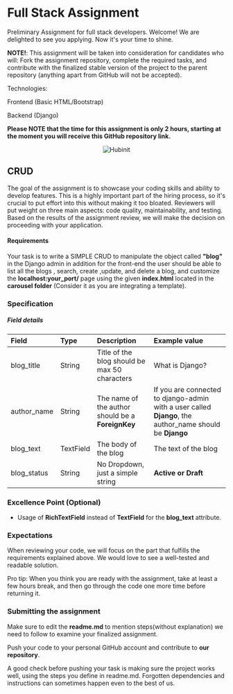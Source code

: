 # Full Stack Assignment

Preliminary Assignment for full stack developers. Welcome! We are delighted to see you applying. Now it's your time to shine.

**NOTE!**: This assignment will be taken into consideration for candidates who will:
Fork the assignment repository, complete the required tasks, and contribute with the finalized stable version of the project to the parent repository (anything apart from GitHub will not be accepted).

Technologies:

Frontend (Basic HTML/Bootstrap)

Backend (Django)

**Please NOTE that the time for this assignment is only 2 hours, starting at the moment you will receive this GitHub repository link.**
<p align="center" border="none">
  <img alt="Hubinit" src="./hubinit.png" align="center">
</p>

## CRUD

The goal of the assignment is to showcase your coding skills and ability to develop features. This is a highly important part of the hiring process, so it's crucial to put effort into this without making it too bloated. Reviewers will put weight on three main aspects: code quality, maintainability, and testing. Based on the results of the assignment review, we will make the decision on proceeding with your application.

#### Requirements

Your task is to write a SIMPLE CRUD to manipulate the object called **"blog"** in the Django admin in addition for the front-end the user should be able to list all the blogs , search,  create ,update, and delete a blog, and customize the __localhost:your_port/__ page using the given **index.html** located in the **carousel folder** (Consider it as you are integrating a template).

### Specification


##### Field details

| Field         | Type     | Description                                       | Example value                         |
|:---           |:---      |:---                                               |:---                                   |
| blog_title    | String   | Title of the blog should be max 50 characters     | What is Django?                       |
| author_name   | String   | The name of the author should be a __ForeignKey__ | If you are connected to django-admin with a user called __Django__, the author_name should be __Django__ |
| blog_text     | TextField| The body of the blog                              | The text of the blog                   |
| blog_status   | String   | No Dropdown, just a simple string                 | __Active or Draft__                   |

### Excellence Point (Optional)

- Usage of __RichTextField__ instead of __TextField__ for the __blog_text__ attribute.

### Expectations

When reviewing your code, we will focus on the part that fulfills the requirements explained above. We would love to see a well-tested and readable solution.

Pro tip: When you think you are ready with the assignment, take at least a few hours break, and then go through the code one more time before returning it.

### Submitting the assignment

Make sure to edit the __readme.md__ to mention steps(without explanation) we need to follow to examine your finalized assignment.

Push your code to your personal GitHub account and contribute to **our repository**.

A good check before pushing your task is making sure the project works well, using the steps you define in readme.md. Forgotten dependencies and instructions can sometimes happen even to the best of us.
